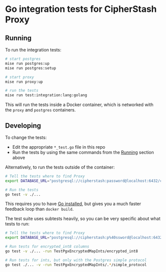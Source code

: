 # Go integration tests for CipherStash Proxy

## Running

To run the integration tests:

```bash
# start postgres
mise run postgres:up
mise run postgres:setup

# start proxy
mise run proxy:up

# run the tests
mise run test:integration:lang:golang
```

This will run the tests inside a Docker container, which is networked with the `proxy` and `postgres` containers.

## Developing

To change the tests:

- Edit the appropriate `*_test.go` file in this repo
- Run the tests by using the same commands from the [Running](#running) section above

Alternatively, to run the tests outside of the container:

``` bash
# Tell the tests where to find Proxy
export DATABASE_URL="postgresql://cipherstash:password@localhost:6432/cipherstash"

# Run the tests
go test -v ./...
```

This requires you to have [Go installed](https://go.dev/dl/), but gives you a much faster feedback loop than `docker build`.

The test suite uses subtests heavily, so you can be very specific about what tests to run:

```bash
# Tell the tests where to find Proxy
export DATABASE_URL="postgresql://cipherstash:p%40ssword@localhost:6432/cipherstash"

# Run tests for encrypted_int8 columns
go test -v ./... -run TestPgxEncryptedMapInts/encrypted_int8

# Run tests for ints, but only with the Postgres simple protocol
go test ./... -v -run TestPgxEncryptedMapInts/.*/simple_protocol
```
